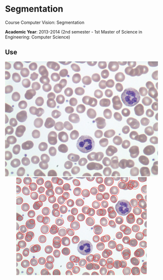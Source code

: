 # Segmentation
Course Computer Vision: Segmentation

**Academic Year**: 2013-2014 (2nd semester - 1st Master of Science in Engineering: Computer Science)

Use
--------
<p align="center"><img src="https://github.com/matt77hias/Segmentation/blob/master/res/normal.jpg" width width="430"><img src="https://github.com/matt77hias/Segmentation/blob/master/res/result.png" width="430"></p>
